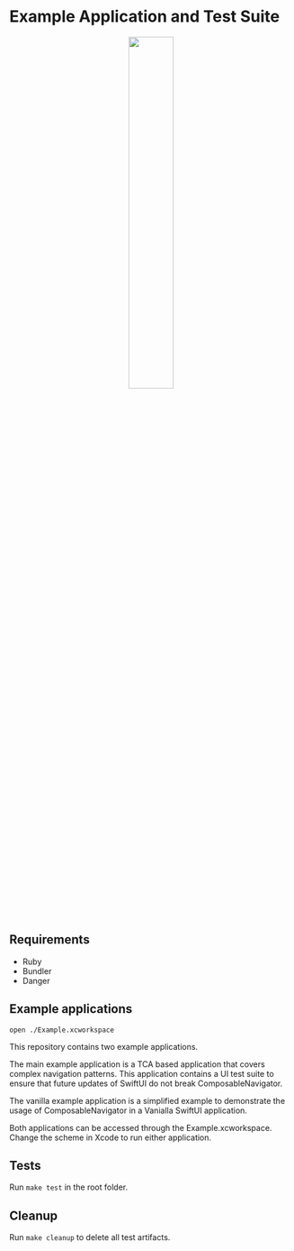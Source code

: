 # Example Application and Test Suite

<p align="center"><img src="../Documentation/exampleapp.gif" width="40%"></img></p>

## Requirements
- Ruby
- Bundler
- Danger

## Example applications

```shell
open ./Example.xcworkspace
```

This repository contains two example applications.

The main example application is a TCA based application that covers complex navigation patterns. This application contains a UI test suite to ensure that future updates of SwiftUI do not break ComposableNavigator.

The vanilla example application is a simplified example to demonstrate the usage of ComposableNavigator in a Vanialla SwiftUI application.

Both applications can be accessed through the Example.xcworkspace. Change the scheme in Xcode to run either application.

## Tests

Run `make test` in the root folder.

## Cleanup

Run `make cleanup` to delete all test artifacts.